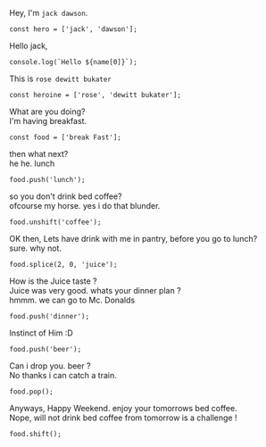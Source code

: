 Hey, I'm `jack dawson`.

	const hero = ['jack', 'dawson'];

Hello jack,

	console.log(`Hello ${name[0]}`);
	
This is `rose dewitt bukater`

	const heroine = ['rose', 'dewitt bukater'];

What are you doing?  
I'm having breakfast.

	const food = ['break Fast'];

then what next?  
he he. lunch

	food.push('lunch');

so you don't drink bed coffee?  
ofcourse my horse. yes i do that blunder.

	food.unshift('coffee');

OK then, Lets have drink with me in pantry, before you go to lunch?  
sure. why not.

	food.splice(2, 0, 'juice');

How is the Juice taste ?  
Juice was very good. whats your dinner plan ?  
hmmm. we can go to Mc. Donalds

	food.push('dinner');

Instinct of Him :D  

	food.push('beer');

Can i drop you. beer ?  
No thanks i can catch a train.

	food.pop();
	
Anyways, Happy Weekend. enjoy your tomorrows bed coffee.  
Nope, will not drink bed coffee from tomorrow is a challenge !

	food.shift();
